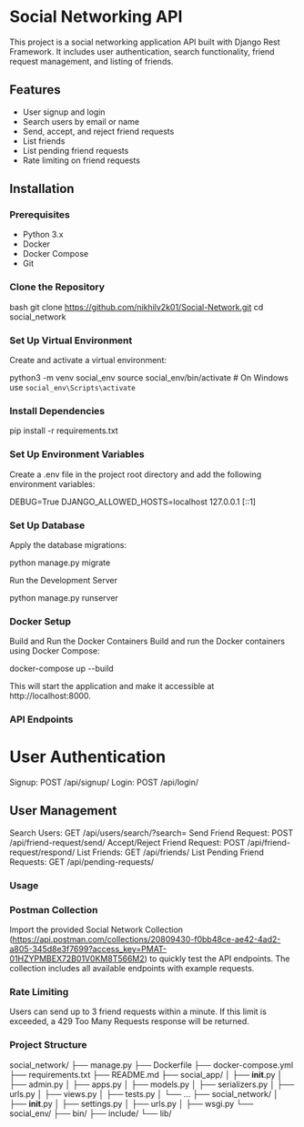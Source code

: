 # Social Networking API

This project is a social networking application API built with Django Rest Framework. It includes user authentication, search functionality, friend request management, and listing of friends.

## Features

- User signup and login
- Search users by email or name
- Send, accept, and reject friend requests
- List friends
- List pending friend requests
- Rate limiting on friend requests

## Installation

### Prerequisites

- Python 3.x
- Docker
- Docker Compose
- Git

### Clone the Repository

bash
git clone https://github.com/nikhilv2k01/Social-Network.git
cd social_network



### Set Up Virtual Environment
Create and activate a virtual environment:

python3 -m venv social_env
source social_env/bin/activate  # On Windows use `social_env\Scripts\activate`

### Install Dependencies

pip install -r requirements.txt

### Set Up Environment Variables
Create a .env file in the project root directory and add the following environment variables:

DEBUG=True
DJANGO_ALLOWED_HOSTS=localhost 127.0.0.1 [::1]



### Set Up Database
Apply the database migrations:

python manage.py migrate

Run the Development Server

python manage.py runserver


### Docker Setup
Build and Run the Docker Containers
Build and run the Docker containers using Docker Compose:

docker-compose up --build

This will start the application and make it accessible at http://localhost:8000.


### API Endpoints
# User Authentication
Signup: POST /api/signup/
Login: POST /api/login/
## User Management
Search Users: GET /api/users/search/?search=<keyword>
Send Friend Request: POST /api/friend-request/send/
Accept/Reject Friend Request: POST /api/friend-request/respond/
List Friends: GET /api/friends/
List Pending Friend Requests: GET /api/pending-requests/

### Usage
### Postman Collection
Import the provided Social Network Collection (https://api.postman.com/collections/20809430-f0bb48ce-ae42-4ad2-a805-345d8e3f7699?access_key=PMAT-01HZYPMBEX72B01V0KM8T566M2) to quickly test the API endpoints. The collection includes all available endpoints with example requests.

### Rate Limiting
Users can send up to 3 friend requests within a minute. If this limit is exceeded, a 429 Too Many Requests response will be returned.


### Project Structure

social_network/
├── manage.py
├── Dockerfile
├── docker-compose.yml
├── requirements.txt
├── README.md
├── social_app/
│   ├── __init__.py
│   ├── admin.py
│   ├── apps.py
│   ├── models.py
│   ├── serializers.py
│   ├── urls.py
│   ├── views.py
│   ├── tests.py
│   └── ...
├── social_network/
│   ├── __init__.py
│   ├── settings.py
│   ├── urls.py
│   ├── wsgi.py
└── social_env/
    ├── bin/
    ├── include/
    └── lib/
